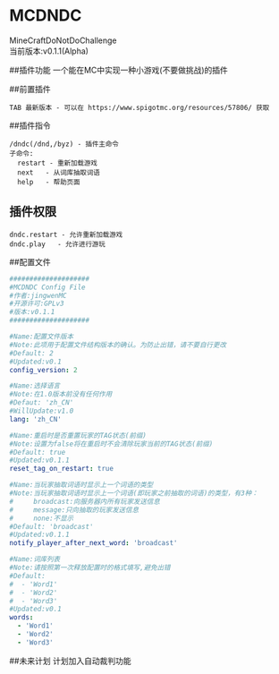 # MCDNDC
MineCraftDoNotDoChallenge  
当前版本:v0.1.1(Alpha)  

##插件功能
一个能在MC中实现一种小游戏(不要做挑战)的插件

##前置插件
```
TAB 最新版本 - 可以在 https://www.spigotmc.org/resources/57806/ 获取
```

##插件指令
```text
/dndc(/dnd,/byz) - 插件主命令
子命令:
  restart - 重新加载游戏
  next   - 从词库抽取词语
  help   - 帮助页面
```

## 插件权限
```text
dndc.restart - 允许重新加载游戏
dndc.play   - 允许进行游玩
```

##配置文件
```yaml
####################
#MCDNDC Config File
#作者:jingwenMC
#开源许可:GPLv3
#版本:v0.1.1
####################

#Name:配置文件版本
#Note:此项用于配置文件结构版本的确认。为防止出错，请不要自行更改
#Default: 2
#Updated:v0.1
config_version: 2

#Name:选择语言
#Note:在1.0版本前没有任何作用
#Defaut: 'zh_CN'
#WillUpdate:v1.0
lang: 'zh_CN'

#Name:重启时是否重置玩家的TAG状态(前缀)
#Note:设置为false将在重启时不会清除玩家当前的TAG状态(前缀)
#Default: true
#Updated:v0.1.1
reset_tag_on_restart: true

#Name:当玩家抽取词语时显示上一个词语的类型
#Note:当玩家抽取词语时显示上一个词语(即玩家之前抽取的词语)的类型，有3种：
#     broadcast:向服务器内所有玩家发送信息
#     message:只向抽取的玩家发送信息
#     none:不显示
#Default: 'broadcast'
#Updated:v0.1.1
notify_player_after_next_word: 'broadcast'

#Name:词库列表
#Note:请按照第一次释放配置时的格式填写,避免出错
#Default:
#  - 'Word1'
#  - 'Word2'
#  - 'Word3'
#Updated:v0.1
words:
  - 'Word1'
  - 'Word2'
  - 'Word3'
```

##未来计划
计划加入自动裁判功能